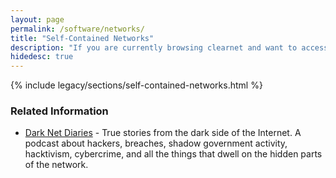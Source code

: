 ```yaml
---
layout: page
permalink: /software/networks/
title: "Self-Contained Networks"
description: "If you are currently browsing clearnet and want to access the dark web, this section is for you."
hidedesc: true
---
```


{% include legacy/sections/self-contained-networks.html %}

### Related Information

* [Dark Net Diaries](https://darknetdiaries.com/) - True stories from the dark side of the Internet. A podcast about hackers, breaches, shadow government activity, hacktivism, cybercrime, and all the things that dwell on the hidden parts of the network.
